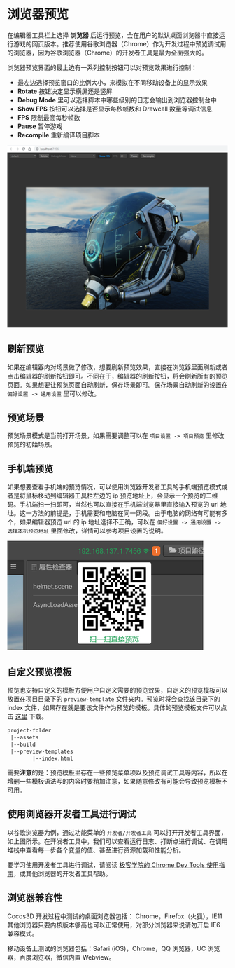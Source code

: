 
# 浏览器预览

在编辑器工具栏上选择 **浏览器** 后运行预览，会在用户的默认桌面浏览器中直接运行游戏的网页版本。推荐使用谷歌浏览器（Chrome）作为开发过程中预览调试用的浏览器，因为谷歌浏览器（Chrome）的开发者工具是最为全面强大的。

浏览器预览界面的最上边有一系列控制按钮可以对预览效果进行控制：

- 最左边选择预览窗口的比例大小，来模拟在不同移动设备上的显示效果
- **Rotate** 按钮决定显示横屏还是竖屏
- **Debug Mode** 里可以选择脚本中哪些级别的日志会输出到浏览器控制台中
- **Show FPS** 按钮可以选择是否显示每秒帧数和 Drawcall 数量等调试信息
- **FPS** 限制最高每秒帧数
- **Pause** 暂停游戏
- **Recompile** 重新编译项目脚本

![browser](index/browser.png)
## 刷新预览
如果在编辑器内对场景做了修改，想要刷新预览效果，直接在浏览器里面刷新或者点击编辑器的刷新按钮即可。不同在于，编辑器的刷新按钮，将会刷新所有的预览页面。如果想要让预览页面自动刷新，保存场景即可。保存场景自动刷新的设置在 `偏好设置 -> 通用设置` 里可以修改。

## 预览场景
预览场景模式是当前打开场景，如果需要调整可以在 `项目设置 -> 项目预览` 里修改预览的初始场景。

## 手机端预览
如果想要查看手机端的预览情况，可以使用浏览器开发者工具的手机端预览模式或者是将鼠标移动到编辑器工具栏左边的 ip 预览地址上，会显示一个预览的二维码。手机端扫一扫即可，当然也可以直接在手机端浏览器里直接输入预览的 url 地址。这一方法的前提是，手机需要和电脑在同一网段。由于电脑的网络有可能有多个，如果编辑器预览 url 的 ip 地址选择不正确，可以在 `偏好设置 -> 通用设置 -> 选择本机预览地址` 里面修改，详情可以参考项目设置的说明。

![preview-url](index/preview-url.png)

## 自定义预览模板

预览也支持自定义的模板方便用户自定义需要的预览效果，自定义的预览模板可以放置在项目目录下的 `preview-template` 文件夹内。预览时将会查找该目录下的 index 文件，如果存在就是要该文件作为预览的模板。具体的预览模板文件可以点击 [这里](./index/index.html) 下载。

```
project-folder
 |--assets
 |--build
 |--preview-templates
        |--index.html
```

需要**注意**的是：预览模板里存在一些预览菜单项以及预览调试工具等内容，所以在增删一些模板语法写的内容时要稍加注意，如果随意修改有可能会导致预览模板不可用。

## 使用浏览器开发者工具进行调试

以谷歌浏览器为例，通过功能菜单的 `开发者/开发者工具` 可以打开开发者工具界面，如上图所示。在开发者工具中，我们可以查看运行日志、打断点进行调试、在调用堆栈中查看每一步各个变量的值、甚至进行资源加载和性能分析。

要学习使用开发者工具进行调试，请阅读 [极客学院的 Chrome Dev Tools 使用指南](http://wiki.jikexueyuan.com/project/chrome-devtools/overview.html)，或其他浏览器的开发者工具帮助。

## 浏览器兼容性

Cocos3D 开发过程中测试的桌面浏览器包括： Chrome，Firefox（火狐），IE11
其他浏览器只要内核版本够高也可以正常使用，对部分浏览器来说请勿开启 IE6 兼容模式。

移动设备上测试的浏览器包括：Safari (iOS)，Chrome，QQ 浏览器，UC 浏览器，百度浏览器，微信内置 Webview。
